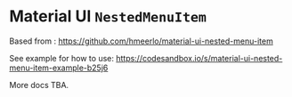 # Material UI `NestedMenuItem`

Based from : https://github.com/hmeerlo/material-ui-nested-menu-item

See example for how to use: https://codesandbox.io/s/material-ui-nested-menu-item-example-b25j6

More docs TBA.
